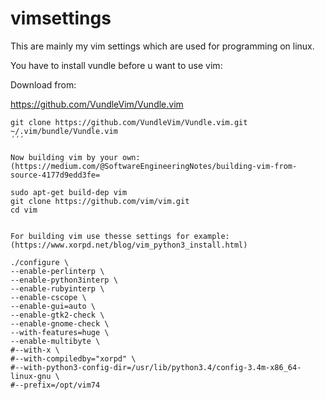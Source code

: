 # vimsettings

This are mainly my vim settings which are used for programming on linux.

You have to install vundle before u want to use vim:

Download from:

https://github.com/VundleVim/Vundle.vim

```
git clone https://github.com/VundleVim/Vundle.vim.git ~/.vim/bundle/Vundle.vim
´´´

Now building vim by your own:
(https://medium.com/@SoftwareEngineeringNotes/building-vim-from-source-4177d9edd3fe=

sudo apt-get build-dep vim
git clone https://github.com/vim/vim.git
cd vim


For building vim use thesse settings for example:
(https://www.xorpd.net/blog/vim_python3_install.html)

./configure \
--enable-perlinterp \
--enable-python3interp \
--enable-rubyinterp \
--enable-cscope \
--enable-gui=auto \
--enable-gtk2-check \
--enable-gnome-check \
--with-features=huge \
--enable-multibyte \
#--with-x \
#--with-compiledby="xorpd" \
#--with-python3-config-dir=/usr/lib/python3.4/config-3.4m-x86_64-linux-gnu \
#--prefix=/opt/vim74

